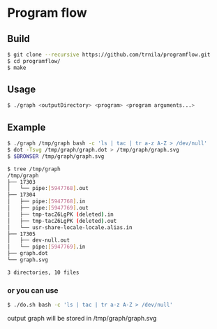 # Program flow
## Build
```sh
$ git clone --recursive https://github.com/trnila/programflow.git
$ cd programflow/
$ make
```

## Usage
```sh
$ ./graph <outputDirectory> <program> <program arguments...>
```
## Example
```sh
$ ./graph /tmp/graph bash -c 'ls | tac | tr a-z A-Z > /dev/null'
$ dot -Tsvg /tmp/graph/graph.dot > /tmp/graph/graph.svg
$ $BROWSER /tmp/graph/graph.svg
```

```sh
$ tree /tmp/graph
/tmp/graph
├── 17303
│   └── pipe:[5947768].out
├── 17304
│   ├── pipe:[5947768].in
│   ├── pipe:[5947769].out
│   ├── tmp-tacZ6LgPK (deleted).in
│   ├── tmp-tacZ6LgPK (deleted).out
│   └── usr-share-locale-locale.alias.in
├── 17305
│   ├── dev-null.out
│   └── pipe:[5947769].in
├── graph.dot
└── graph.svg

3 directories, 10 files
```

### or you can use 
```sh
$ ./do.sh bash -c 'ls | tac | tr a-z A-Z > /dev/null'
```
output graph will be stored in /tmp/graph/graph.svg
